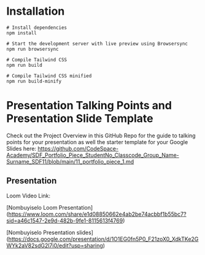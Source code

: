 # Installation

```
# Install dependencies
npm install

# Start the development server with live preview using Browsersync
npm run browsersync

# Compile Tailwind CSS
npm run build

# Compile Tailwind CSS minified
npm run build-minify

```

# Presentation Talking Points and Presentation Slide Template
Check out the Project Overview in this GitHub Repo for the guide to talking points for your presentation as well the starter template for your Google Slides here: https://github.com/CodeSpace-Academy/SDF_Portfolio_Piece_StudentNo_Classcode_Group_Name-Surname_SDF11/blob/main/11_portfolio_piece_1.md



## Presentation
Loom Video Link:

[Nombuyiselo Loom Presentation] (https://www.loom.com/share/e1d08850662e4ab2be74acbbf1b55bc7?sid=a46c1547-2e9d-482b-9fe1-8115613f4769)

[Nombuyiselo Presentation slides] (https://docs.google.com/presentation/d/1O1EG0fn5P0_F21zoX0_XdkTKe2GWYk2aV82sdG2l7i0/edit?usp=sharing)


